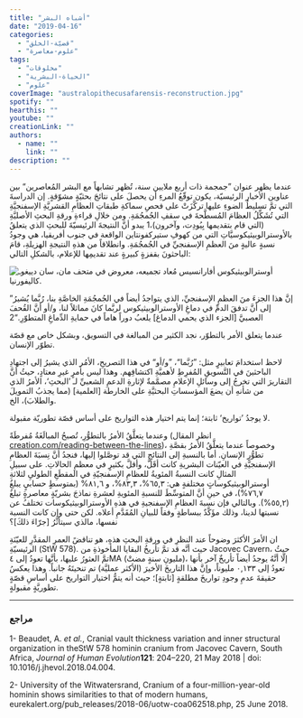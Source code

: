 ```yaml
---
title: "أشباه البشر"
date: "2019-04-16"
categories:
  - "قضيّة-الخلق"
  - "علوم-معاصرة"
tags:
  - "مخلوقات"
  - "الحياة-البشرية"
  - "علوم"
coverImage: "australopithecusafarensis-reconstruction.jpg"
spotify: ""
hearthis: ""
youtube: ""
creationLink: ""
authors:
  - name: ""
    link: ""
description: ""
---
```


عندما يظهر عنوان ”جمجمة ذات أربع ملايين سنة، تُظهر تشابهاً مع البشر المُعاصرين“ بين عناوين الأخبار الرئيسيّة، يكون توقّعُ المرءِ أن يحصلَ على نتائجَ بحثيّةٍ مشوّقةٍ. إن الدراسةَ التي تمَّ تسليطُ الضوءِ عليها تركَّزَتْ على فحصِ سماكةِ طبقاتِ العظامِ القشريَّةِ الإسفنجيَّةِ التي تُشَكِّلُ العظامَ المُسطَّحةَ في سقفِ الجُمجُمَةِ. ومن خلالِ قراءةِ ورقةِ البحثِ الأصليَّةِ (التي قام بتقديمها بِيُودِت، وآخرون)،1 يبدو أنَّ النتيجةَ الرئيسيّةَ للبحثِ الذي يتعلقُ بالأوسترالوبيثيكوسيَّاتِ التي من كهوفِ ستيركفونتاين الواقعة في جنوب أفريقيا، هي وجودُ نسبةٍ عاليةٍ منَ العظمِ الإسفنجيِّ في الجُمجُمَةِ. وانطلاقاً من هذهِ النتيجةِ الهزيلةِ، قامَ الباحثونَ بقفزةٍ كبيرةٍ عند تقديمِها للإعلام، بالشكلِ التالي:

![أوسترالوبيثيكوس أفارانسيس مُعاد تجميعه، معروض في متحف مان، سان دييغوـ كاليفورنيا.](Australopithecusafarensis-reconstruction.jpg)

”إنَّ هذا الجزءَ منَ العظمِ الإسفنجيِّ، الذي يتواجدُ أيضاً في الجُمجُمَةِ الخاصَّةِ بنا، رُبَّما يُشيرُ إلى أنَّ تدفقَ الدمِّ في دماغِ الأوسترالوبيثيكوس لربَّما كانَ مماثلاً لنا، و/أو أنَّ القُحفَ العصبيَّ \[الجزء الذي يحمي الدماغ\] يلعبُ دوراً هاماً في حمايةِ الدِّماغِ المتطوّرِ.“2

عندما يتعلق الأمر بالتطوّر، نجد الكثير من المبالغة في التسويق، وبشكل خاص مع قصّة تطوّر الإنسان.

لاحظ استخدامَ تعابيرٍ مثل: ”رُبَّما“، ”و/أو“ في هذا التصريحِ، الأمُر الذي يشيرُ إلى اجتهادِ الباحثينَ في التَّسويقِ المُفرِطِ لأهميَّةِ اكتشافِهم. وهذا ليس بأمرٍ غيرِ معتادٍ، حيثُ أنَّ التقاريرَ التي تخرجُ إلى وسائلِ الإعلامِ مصمَّمةٌ لإثارةِ الدعمِ الشعبيِّ لـ ’البحثِ‘، الأمرُ الذي من شأنهِ أن يضعَ المؤسساتِ البحثيَّةِ على الخارطة \[العلمية\] (مما يجذبُ التمويلَ والطلابَ)، الخ.

لا يوجدُ ’تواريخ‘ ثابتة؛ إنما يتم اختيار هذه التواريخ على أساس قصّة تطوريّة مقبولة.

وعندما يتعلَّقُ الأمرُ بالتطوُّرِ، تُصبحُ المبالَغَةُ مُفرطَةً (انظر المقال [creation.com/reading-between-the-lines](/reading-between-the-lines))، وخصوصاً عندما يتعلَّقُ الأمرُ بقصَّةِ تطوُّرِ الإنسانِ. أما بالنسبةِ إلى النتائجِ التي قد توصَّلوا إليها، فنجدُ أنَّ نِسبَةَ العظامِ الإسفنجيَّةِ في العيّنات البشريةِ كانت أقَلَّ، وأقلَّ بكثيرٍ في معظمِ الحالاتِ. على سبيلِ المثالِ كانت النسبةُ المئويةُ للعظامِ الإسفنجيّةِ في المقطَعِ الطوليِ لثلاثةِ أوسترالوبيثيكوساتٍ مختلفةٍ هي: ٦٥,٣%، ٨٣,٣%، و ٨١,٦% (بمتوسطٍ حسابيٍ يبلغُ ٧٦,٧%)، في حينِ أنَّ المتوسِّطَ للنسبةِ المئويةِ لعشرةِ نماذجَ بشريّةٍ معاصرةٍ تبلغُ (٥٥,٢%). وبالتالي فإن نسبةَ العظامِ الإسفنجيةِ في هذهِ الأوسترالوبيثيكوسات تختلفُ عن نسبتها لدينا، وذلك مؤَكَّدٌ ببساطةٍ وفقاً للبيانِ المُقَدَّمِ أعلاه. لكن حتى وإن كانت النسبة نفسها، مالذي سيتأثَّرُ \[جرّاءَ ذلكَ\]؟

ان الأمرَ الأكثرَ وضوحاً عند النظرِ في ورقةِ البحثِ هذهِ، هو تناقضً العمرِ المقدَّرِ للعيّنَةِ الرئيسيّةِ (StW 578). حيث أنَّه قد تمَّ تأريخُ البقايا المأخوذةِ من Jacovec Cavern، حيثُ تمَّ العثورُ عليها، بأنَّها تعودُ إلى ٤MA (مليونِ سنةٍ مضتْ)، إلّا أنَّهُ يوجدُ أيضاً تأريخٌ آخر بأنها تعودُ إلى ٠,١٣٣ مليوناً، وإنَّ هذا التاريخَ الأخيرَ (الأكثر عمليَّة) تم تنحيتَهُ جانباً. وهذا يعكسُ حقيقةَ عدمِ وجودِ تواريخَ مطلقةٍ \[ثابتةٍ\]؛ حيث أنه يتمُّ اختيار التواريخ على أساسِ قصّةٍ تطوريَّةٍ مقبولةٍ.

---

### مراجع

1- Beaudet, A. _et al._, Cranial vault thickness variation and inner structural organization in theStW 578 hominin cranium from Jacovec Cavern, South Africa, _Journal of Human Evolution_**121**: 204–220, 21 May 2018 | doi: 10.1016/j.jhevol.2018.04.004.

2- University of the Witwatersrand, Cranium of a four-million-year-old hominin shows similarities to that of modern humans, eurekalert.org/pub_releases/2018-06/uotw-coa062518.php, 25 June 2018.
